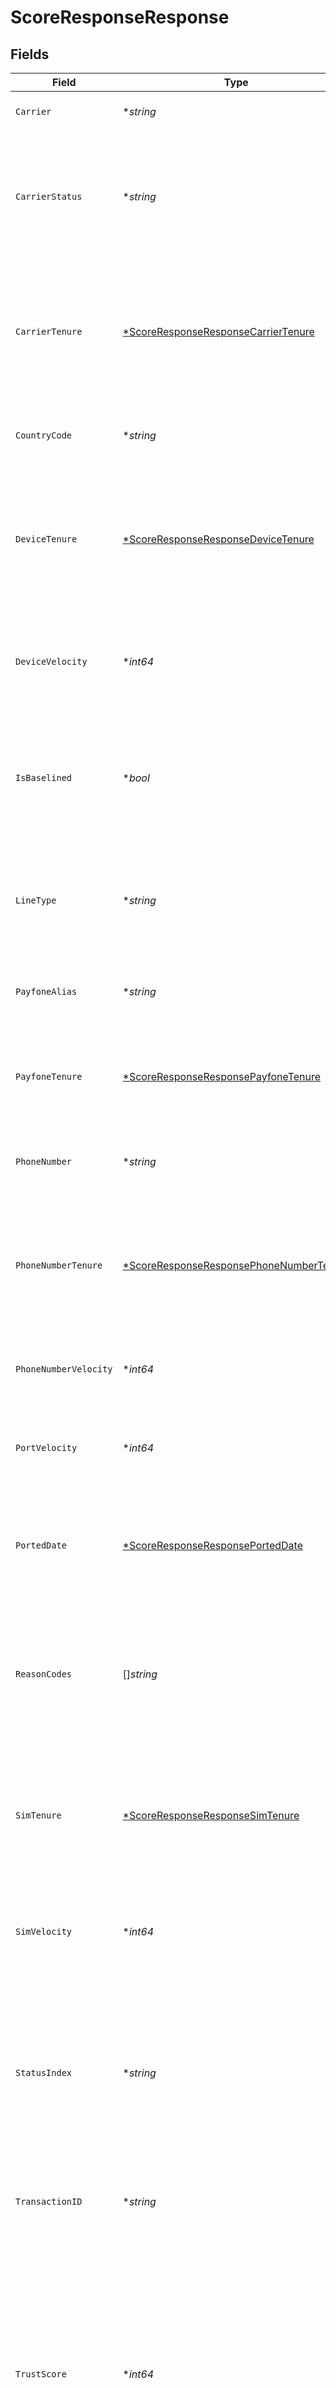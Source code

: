 # ScoreResponseResponse


## Fields

| Field                                                                                                                                                                                                                                               | Type                                                                                                                                                                                                                                                | Required                                                                                                                                                                                                                                            | Description                                                                                                                                                                                                                                         | Example                                                                                                                                                                                                                                             |
| --------------------------------------------------------------------------------------------------------------------------------------------------------------------------------------------------------------------------------------------------- | --------------------------------------------------------------------------------------------------------------------------------------------------------------------------------------------------------------------------------------------------- | --------------------------------------------------------------------------------------------------------------------------------------------------------------------------------------------------------------------------------------------------- | --------------------------------------------------------------------------------------------------------------------------------------------------------------------------------------------------------------------------------------------------- | --------------------------------------------------------------------------------------------------------------------------------------------------------------------------------------------------------------------------------------------------- |
| `Carrier`                                                                                                                                                                                                                                           | **string*                                                                                                                                                                                                                                           | :heavy_minus_sign:                                                                                                                                                                                                                                  | The carrier related to the phone number.                                                                                                                                                                                                            | Verizon                                                                                                                                                                                                                                             |
| `CarrierStatus`                                                                                                                                                                                                                                     | **string*                                                                                                                                                                                                                                           | :heavy_minus_sign:                                                                                                                                                                                                                                  | The current phone number network status associated with the carriers. Values include: Active, Suspended, Disconnected, Unknown                                                                                                                      | UNKNOWN                                                                                                                                                                                                                                             |
| `CarrierTenure`                                                                                                                                                                                                                                     | [*ScoreResponseResponseCarrierTenure](../../models/shared/scoreresponseresponsecarriertenure.md)                                                                                                                                                    | :heavy_minus_sign:                                                                                                                                                                                                                                  | The amount of time Prove has been able to track the carrier associated with the subscriber. Defined with a minimum and maximum date.                                                                                                                |                                                                                                                                                                                                                                                     |
| `CountryCode`                                                                                                                                                                                                                                       | **string*                                                                                                                                                                                                                                           | :heavy_minus_sign:                                                                                                                                                                                                                                  | The country code associated with the phone number                                                                                                                                                                                                   | US                                                                                                                                                                                                                                                  |
| `DeviceTenure`                                                                                                                                                                                                                                      | [*ScoreResponseResponseDeviceTenure](../../models/shared/scoreresponseresponsedevicetenure.md)                                                                                                                                                      | :heavy_minus_sign:                                                                                                                                                                                                                                  | The amount of time Prove has been able to track the device association with the subscriber. Defined with a minimum and maximum date.                                                                                                                |                                                                                                                                                                                                                                                     |
| `DeviceVelocity`                                                                                                                                                                                                                                    | **int64*                                                                                                                                                                                                                                            | :heavy_minus_sign:                                                                                                                                                                                                                                  | The number of times the mobile subscriber has changed their device within the last 90 days.                                                                                                                                                         |                                                                                                                                                                                                                                                     |
| `IsBaselined`                                                                                                                                                                                                                                       | **bool*                                                                                                                                                                                                                                             | :heavy_minus_sign:                                                                                                                                                                                                                                  | An indicator to communicate whether Prove has ever transacted with the input phone number before the current transaction.                                                                                                                           | true                                                                                                                                                                                                                                                |
| `LineType`                                                                                                                                                                                                                                          | **string*                                                                                                                                                                                                                                           | :heavy_minus_sign:                                                                                                                                                                                                                                  | Line type associated with the phone number. Possible values are: Mobile, Landline, FixedVoIP, NonFixedVoIP                                                                                                                                          | Mobile                                                                                                                                                                                                                                              |
| `PayfoneAlias`                                                                                                                                                                                                                                      | **string*                                                                                                                                                                                                                                           | :heavy_minus_sign:                                                                                                                                                                                                                                  | A persistent ID that uniquely identifies a telephone subscriber.                                                                                                                                                                                    | 666666664VKDEO11BC3EA0450A73013050MEK19P4SF9P89BF3C331880A3075A816A65D1A1390BD5AF6G31EE0B804104A5B04E7FC8B88FE226E03FB02                                                                                                                            |
| `PayfoneTenure`                                                                                                                                                                                                                                     | [*ScoreResponseResponsePayfoneTenure](../../models/shared/scoreresponseresponsepayfonetenure.md)                                                                                                                                                    | :heavy_minus_sign:                                                                                                                                                                                                                                  | The amount of time Prove has been able to track the subscriber. Defined with a minimum and maximum date.                                                                                                                                            |                                                                                                                                                                                                                                                     |
| `PhoneNumber`                                                                                                                                                                                                                                       | **string*                                                                                                                                                                                                                                           | :heavy_minus_sign:                                                                                                                                                                                                                                  | The phone number associated with the subscriber.                                                                                                                                                                                                    | 13478035027                                                                                                                                                                                                                                         |
| `PhoneNumberTenure`                                                                                                                                                                                                                                 | [*ScoreResponseResponsePhoneNumberTenure](../../models/shared/scoreresponseresponsephonenumbertenure.md)                                                                                                                                            | :heavy_minus_sign:                                                                                                                                                                                                                                  | The amount of time Prove has been able to track the phone number associated with the subscriber. Defined with a minimum and maximum date.                                                                                                           |                                                                                                                                                                                                                                                     |
| `PhoneNumberVelocity`                                                                                                                                                                                                                               | **int64*                                                                                                                                                                                                                                            | :heavy_minus_sign:                                                                                                                                                                                                                                  | The number of times the subscriber has changed their phone number.                                                                                                                                                                                  |                                                                                                                                                                                                                                                     |
| `PortVelocity`                                                                                                                                                                                                                                      | **int64*                                                                                                                                                                                                                                            | :heavy_minus_sign:                                                                                                                                                                                                                                  | The number of times the subscriber has changed their carrier within the last 90 days.                                                                                                                                                               | 1                                                                                                                                                                                                                                                   |
| `PortedDate`                                                                                                                                                                                                                                        | [*ScoreResponseResponsePortedDate](../../models/shared/scoreresponseresponseporteddate.md)                                                                                                                                                          | :heavy_minus_sign:                                                                                                                                                                                                                                  | The date associated with a port of the phone number. Defined with a minimum and maximum date.                                                                                                                                                       |                                                                                                                                                                                                                                                     |
| `ReasonCodes`                                                                                                                                                                                                                                       | []*string*                                                                                                                                                                                                                                          | :heavy_minus_sign:                                                                                                                                                                                                                                  | An array of indicators provide additional context about the transaction. See Reason Codes Reference Information for detailed reason codes.                                                                                                          |                                                                                                                                                                                                                                                     |
| `SimTenure`                                                                                                                                                                                                                                         | [*ScoreResponseResponseSimTenure](../../models/shared/scoreresponseresponsesimtenure.md)                                                                                                                                                            | :heavy_minus_sign:                                                                                                                                                                                                                                  | The amount of time Prove has been able to track the SIM association with the subscriber. Defined with a minimum and maximum date.                                                                                                                   |                                                                                                                                                                                                                                                     |
| `SimVelocity`                                                                                                                                                                                                                                       | **int64*                                                                                                                                                                                                                                            | :heavy_minus_sign:                                                                                                                                                                                                                                  | The number of times the mobile subscriber has changed their device within the last 90 days.                                                                                                                                                         |                                                                                                                                                                                                                                                     |
| `StatusIndex`                                                                                                                                                                                                                                       | **string*                                                                                                                                                                                                                                           | :heavy_minus_sign:                                                                                                                                                                                                                                  | A bitmapped value that represents networkStatus, accountType, accountRole, and customerType. For more information, see the Trust Score Integration Guide.                                                                                           | 11                                                                                                                                                                                                                                                  |
| `TransactionID`                                                                                                                                                                                                                                     | **string*                                                                                                                                                                                                                                           | :heavy_minus_sign:                                                                                                                                                                                                                                  | Unique transaction identifier used to identify the results of the request.                                                                                                                                                                          | 163657716                                                                                                                                                                                                                                           |
| `TrustScore`                                                                                                                                                                                                                                        | **int64*                                                                                                                                                                                                                                            | :heavy_minus_sign:                                                                                                                                                                                                                                  | An integer value ranging from 0–1000 denotes the real-time trustworthiness of a phone number. 1000 indicates perfect trust, while 0 indicates a complete lack of trust. For more information on Trust Score, see the Trust Score Integration Guide. | 892                                                                                                                                                                                                                                                 |